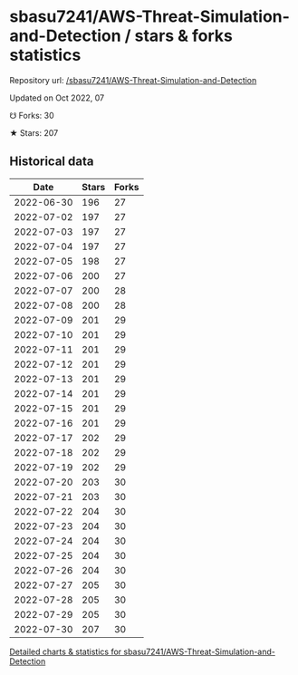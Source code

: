 # sbasu7241/AWS-Threat-Simulation-and-Detection / stars & forks statistics

Repository url: [/sbasu7241/AWS-Threat-Simulation-and-Detection](https://github.com/sbasu7241/AWS-Threat-Simulation-and-Detection)

Updated on Oct 2022, 07

☋ Forks: 30

★ Stars: 207

## Historical data
| Date | Stars | Forks |
|------|-------|-------|
| 2022-06-30 | 196 | 27 | 
| 2022-07-02 | 197 | 27 | 
| 2022-07-03 | 197 | 27 | 
| 2022-07-04 | 197 | 27 | 
| 2022-07-05 | 198 | 27 | 
| 2022-07-06 | 200 | 27 | 
| 2022-07-07 | 200 | 28 | 
| 2022-07-08 | 200 | 28 | 
| 2022-07-09 | 201 | 29 | 
| 2022-07-10 | 201 | 29 | 
| 2022-07-11 | 201 | 29 | 
| 2022-07-12 | 201 | 29 | 
| 2022-07-13 | 201 | 29 | 
| 2022-07-14 | 201 | 29 | 
| 2022-07-15 | 201 | 29 | 
| 2022-07-16 | 201 | 29 | 
| 2022-07-17 | 202 | 29 | 
| 2022-07-18 | 202 | 29 | 
| 2022-07-19 | 202 | 29 | 
| 2022-07-20 | 203 | 30 | 
| 2022-07-21 | 203 | 30 | 
| 2022-07-22 | 204 | 30 | 
| 2022-07-23 | 204 | 30 | 
| 2022-07-24 | 204 | 30 | 
| 2022-07-25 | 204 | 30 | 
| 2022-07-26 | 204 | 30 | 
| 2022-07-27 | 205 | 30 | 
| 2022-07-28 | 205 | 30 | 
| 2022-07-29 | 205 | 30 | 
| 2022-07-30 | 207 | 30 | 


[Detailed charts & statistics for sbasu7241/AWS-Threat-Simulation-and-Detection](https://reviewgithub.com/rep/sbasu7241/AWS-Threat-Simulation-and-Detection)
